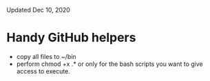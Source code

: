 Updated Dec 10, 2020

# Handy GitHub helpers
- copy all files to ~/bin
- perform chmod +x .* or only for the bash scripts you want to give access to execute. 
